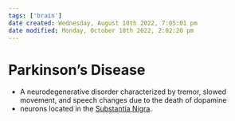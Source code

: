 ```yaml
---
tags: ['brain']
date created: Wednesday, August 10th 2022, 7:05:01 pm
date modified: Monday, October 10th 2022, 2:02:20 pm
---
```


# Parkinson’s Disease
- A neurodegenerative disorder characterized by tremor, slowed movement, and speech changes due to the death of dopamine
- neurons located in the [Substantia Nigra](Substantia%20Nigra.md).



